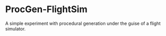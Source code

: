 # ProcGen-FlightSim

A simple experiment with procedural generation under the guise of a flight simulator.
